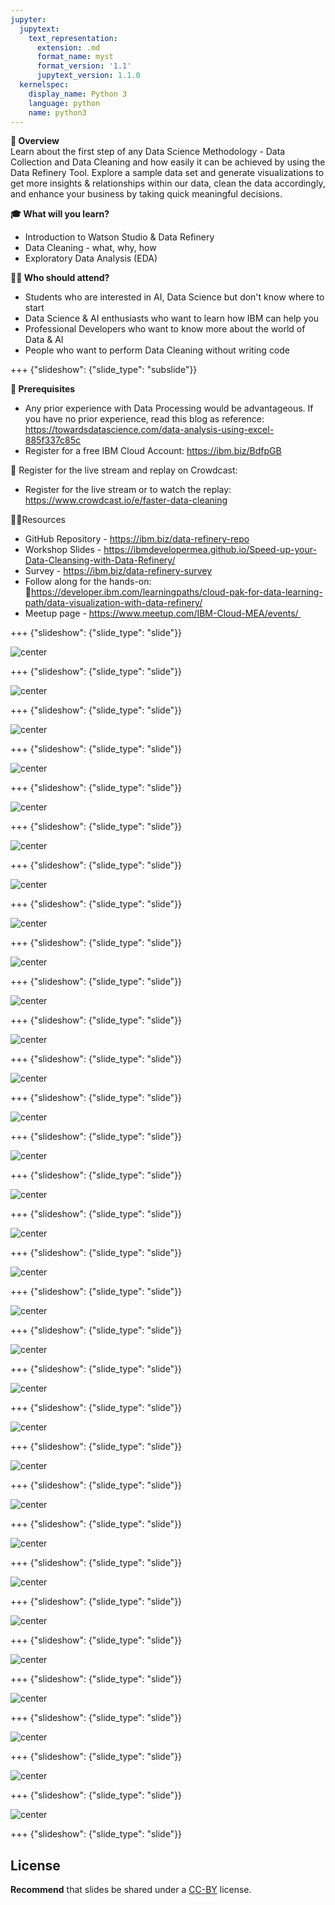 ```yaml
---
jupyter:
  jupytext:
    text_representation:
      extension: .md
      format_name: myst
      format_version: '1.1'
      jupytext_version: 1.1.0
  kernelspec:
    display_name: Python 3
    language: python
    name: python3
---
```

<!-- 
+++ {"slideshow": {"slide_type": "slide"}}

# Tutorial slides

- Slides are optional (e.g., you may not use them if your presentation is via live coding).
- If the pre-recorded presentations will use slides, we request that you deposit the slides in this folder.

+++ {"slideshow": {"slide_type": "slide"}}

## Use text-based source

- We ask that you use text-based formats for your slides, e.g., markdown 
- This markdown file is an example source for slides using `nbconvert` and Reveal. See the GitHub action '.github/workflows/slides.yml' in this repo so see how this markdown file is converted to a HTML slide show and published on GitHub Pages - https://fawazsiddiqi.github.io/slides_to_pages

+++ {"slideshow": {"slide_type": "subslide"}}

## An example sub-slide

- Another option: you can write your slide content using markdown and use an app for slide design, like [Deckset](https://www.deckset.com) or similar.

+++ {"slideshow": {"slide_type": "slide"}}

## Naming convention and file list

- Use a **naming convention** where each file name starts with a number, reflecting the order of use in the presentation of the tutorial.
- List your slide files in a markdown, with a brief description.


+++ {"slideshow": {"slide_type": "slide"}} 
-->


**🌟 Overview** <br />
Learn about the first step of any Data Science Methodology - Data Collection and Data Cleaning and how easily it can be achieved by using the Data Refinery Tool. Explore a sample data set and generate visualizations to get more insights & relationships within our data, clean the data accordingly, and enhance your business by taking quick meaningful decisions.


**🎓 What will you learn?** <br />
- Introduction to Watson Studio & Data Refinery
- Data Cleaning - what, why, how
- Exploratory Data Analysis (EDA)

**👩‍💻 Who should attend?** <br />
- Students who are interested in AI, Data Science but don't know where to start
- Data Science & AI enthusiasts who want to learn how IBM can help you
- Professional Developers who want to know more about the world of Data & AI
- People who want to perform Data Cleaning without writing code

+++ {"slideshow": {"slide_type": "subslide"}}

**🎈 Prerequisites** <br />
- Any prior experience with Data Processing would be advantageous. If you have no prior experience, read this blog as reference: https://towardsdatascience.com/data-analysis-using-excel-885f337c85c
- Register for a free IBM Cloud Account: https://ibm.biz/BdfpGB

🍉 Register for the live stream and replay on Crowdcast: <br/>
- Register for the live stream or to watch the replay: https://www.crowdcast.io/e/faster-data-cleaning

👩‍💻Resources <br />
- GitHub Repository - https://ibm.biz/data-refinery-repo
- Workshop Slides - https://ibmdevelopermea.github.io/Speed-up-your-Data-Cleansing-with-Data-Refinery/
- Survey - https://ibm.biz/data-refinery-survey
- Follow along for the hands-on: https://developer.ibm.com/learningpaths/cloud-pak-for-data-learning-path/data-visualization-with-data-refinery/
- Meetup page - https://www.meetup.com/IBM-Cloud-MEA/events/ 

+++ {"slideshow": {"slide_type": "slide"}}

![center](https://github.com/IBMDeveloperMEA/Speed-up-your-Data-Cleansing-with-Data-Refinery/blob/main/images/slide_images/Slide1.jpeg?raw=true)

+++ {"slideshow": {"slide_type": "slide"}}

![center](https://github.com/IBMDeveloperMEA/Speed-up-your-Data-Cleansing-with-Data-Refinery/blob/main/images/slide_images/Slide2.jpeg?raw=true)

+++ {"slideshow": {"slide_type": "slide"}}

![center](https://github.com/IBMDeveloperMEA/Speed-up-your-Data-Cleansing-with-Data-Refinery/blob/main/images/slide_images/Slide3.jpeg?raw=true)

+++ {"slideshow": {"slide_type": "slide"}}

![center](https://github.com/IBMDeveloperMEA/Speed-up-your-Data-Cleansing-with-Data-Refinery/blob/main/images/slide_images/Slide4.jpeg?raw=true)

+++ {"slideshow": {"slide_type": "slide"}}

![center](https://github.com/IBMDeveloperMEA/Speed-up-your-Data-Cleansing-with-Data-Refinery/blob/main/images/slide_images/Slide5.jpeg?raw=true)

+++ {"slideshow": {"slide_type": "slide"}}

![center](https://github.com/IBMDeveloperMEA/Speed-up-your-Data-Cleansing-with-Data-Refinery/blob/main/images/slide_images/Slide6.jpeg?raw=true)

+++ {"slideshow": {"slide_type": "slide"}}

![center](https://github.com/IBMDeveloperMEA/Speed-up-your-Data-Cleansing-with-Data-Refinery/blob/main/images/slide_images/Slide7.jpeg?raw=true)

+++ {"slideshow": {"slide_type": "slide"}}

![center](https://github.com/IBMDeveloperMEA/Speed-up-your-Data-Cleansing-with-Data-Refinery/blob/main/images/slide_images/Slide8.jpeg?raw=true)

+++ {"slideshow": {"slide_type": "slide"}}

![center](https://github.com/IBMDeveloperMEA/Speed-up-your-Data-Cleansing-with-Data-Refinery/blob/main/images/slide_images/Slide9.jpeg?raw=true)

+++ {"slideshow": {"slide_type": "slide"}}

![center](https://github.com/IBMDeveloperMEA/Speed-up-your-Data-Cleansing-with-Data-Refinery/blob/main/images/slide_images/Slide10.jpeg?raw=true)

+++ {"slideshow": {"slide_type": "slide"}}

![center](https://github.com/IBMDeveloperMEA/Speed-up-your-Data-Cleansing-with-Data-Refinery/blob/main/images/slide_images/Slide11.jpeg?raw=true)

+++ {"slideshow": {"slide_type": "slide"}}

![center](https://github.com/IBMDeveloperMEA/Speed-up-your-Data-Cleansing-with-Data-Refinery/blob/main/images/slide_images/Slide12.jpeg?raw=true)

+++ {"slideshow": {"slide_type": "slide"}}

![center](https://github.com/IBMDeveloperMEA/Speed-up-your-Data-Cleansing-with-Data-Refinery/blob/main/images/slide_images/Slide13.jpeg?raw=true)

+++ {"slideshow": {"slide_type": "slide"}}

![center](https://github.com/IBMDeveloperMEA/Speed-up-your-Data-Cleansing-with-Data-Refinery/blob/main/images/slide_images/Slide14.jpeg?raw=true)

+++ {"slideshow": {"slide_type": "slide"}}

![center](https://github.com/IBMDeveloperMEA/Speed-up-your-Data-Cleansing-with-Data-Refinery/blob/main/images/slide_images/Slide15.jpeg?raw=true)

+++ {"slideshow": {"slide_type": "slide"}}

![center](https://github.com/IBMDeveloperMEA/Speed-up-your-Data-Cleansing-with-Data-Refinery/blob/main/images/slide_images/Slide16.jpeg?raw=true)

+++ {"slideshow": {"slide_type": "slide"}}

![center](https://github.com/IBMDeveloperMEA/Speed-up-your-Data-Cleansing-with-Data-Refinery/blob/main/images/slide_images/Slide17.jpeg?raw=true)

+++ {"slideshow": {"slide_type": "slide"}}

![center](https://github.com/IBMDeveloperMEA/Speed-up-your-Data-Cleansing-with-Data-Refinery/blob/main/images/slide_images/Slide18.jpeg?raw=true)

+++ {"slideshow": {"slide_type": "slide"}}

![center](https://github.com/IBMDeveloperMEA/Speed-up-your-Data-Cleansing-with-Data-Refinery/blob/main/images/slide_images/Slide19.jpeg?raw=true)

+++ {"slideshow": {"slide_type": "slide"}}

![center](https://github.com/IBMDeveloperMEA/Speed-up-your-Data-Cleansing-with-Data-Refinery/blob/main/images/slide_images/Slide20.jpeg?raw=true)

+++ {"slideshow": {"slide_type": "slide"}}

![center](https://github.com/IBMDeveloperMEA/Speed-up-your-Data-Cleansing-with-Data-Refinery/blob/main/images/slide_images/Slide21.jpeg?raw=true)

+++ {"slideshow": {"slide_type": "slide"}}

![center](https://github.com/IBMDeveloperMEA/Speed-up-your-Data-Cleansing-with-Data-Refinery/blob/main/images/slide_images/Slide22.jpeg?raw=true)

+++ {"slideshow": {"slide_type": "slide"}}

![center](https://github.com/IBMDeveloperMEA/Speed-up-your-Data-Cleansing-with-Data-Refinery/blob/main/images/slide_images/Slide23.jpeg?raw=true)

+++ {"slideshow": {"slide_type": "slide"}}

![center](https://github.com/IBMDeveloperMEA/Speed-up-your-Data-Cleansing-with-Data-Refinery/blob/main/images/slide_images/Slide24.jpeg?raw=true)

+++ {"slideshow": {"slide_type": "slide"}}

![center](https://github.com/IBMDeveloperMEA/Speed-up-your-Data-Cleansing-with-Data-Refinery/blob/main/images/slide_images/Slide25.jpeg?raw=true)

+++ {"slideshow": {"slide_type": "slide"}}

![center](https://github.com/IBMDeveloperMEA/Speed-up-your-Data-Cleansing-with-Data-Refinery/blob/main/images/slide_images/Slide26.jpeg?raw=true)

+++ {"slideshow": {"slide_type": "slide"}}

![center](https://github.com/IBMDeveloperMEA/Speed-up-your-Data-Cleansing-with-Data-Refinery/blob/main/images/slide_images/Slide27.jpeg?raw=true)

+++ {"slideshow": {"slide_type": "slide"}}

![center](https://github.com/IBMDeveloperMEA/Speed-up-your-Data-Cleansing-with-Data-Refinery/blob/main/images/slide_images/Slide28.jpeg?raw=true)

+++ {"slideshow": {"slide_type": "slide"}}

![center](https://github.com/IBMDeveloperMEA/Speed-up-your-Data-Cleansing-with-Data-Refinery/blob/main/images/slide_images/Slide29.jpeg?raw=true)

+++ {"slideshow": {"slide_type": "slide"}}

![center](https://github.com/IBMDeveloperMEA/Speed-up-your-Data-Cleansing-with-Data-Refinery/blob/main/images/slide_images/Slide30.jpeg?raw=true)

+++ {"slideshow": {"slide_type": "slide"}}

![center](https://github.com/IBMDeveloperMEA/Speed-up-your-Data-Cleansing-with-Data-Refinery/blob/main/images/slide_images/Slide31.jpeg?raw=true)

+++ {"slideshow": {"slide_type": "slide"}}

## License

**Recommend** that slides be shared under a [CC-BY](https://creativecommons.org/licenses/by/4.0/) license.
